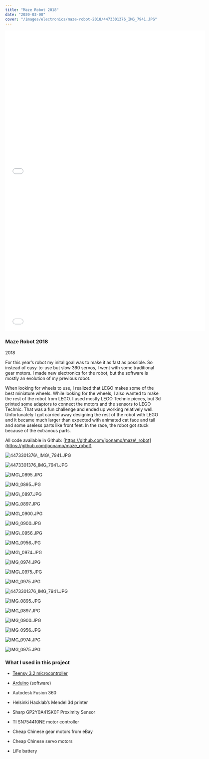 ```yaml
---
title: "Maze Robot 2018"
date: "2020-03-08"
cover: "/images/electronics/maze-robot-2018/4473301376_IMG_7941.JPG"
---
```


<iframe src="//www.youtube.com/embed/pJigP0RrrOI?wmode=opaque&amp;enablejsapi=1" scrolling="no" allowfullscreen width="640" height="480" frameborder="0"></iframe>

<iframe src="//www.youtube.com/embed/Ck27zsS92i0?wmode=opaque&amp;enablejsapi=1" scrolling="no" allowfullscreen width="640" height="480" frameborder="0"></iframe>

### Maze Robot 2018

2018

For this year’s robot my inital goal was to make it as fast as possible. So instead of easy-to-use but slow 360 servos, I went with some traditional gear motors. I made new electronics for the robot, but the software is mostly an evolution of my previous robot.

When looking for wheels to use, I realized that LEGO makes some of the best miniature wheels. While looking for the wheels, I also wanted to make the rest of the robot from LEGO. I used mostly LEGO Technic pieces, but 3d printed some adaptors to connect the motors and the sensors to LEGO Technic. That was a fun challenge and ended up working relatively well. Unfortunately I got carried away designing the rest of the robot with LEGO and it became much larger than expected with animated cat face and tail and some useless parts like front feet. In the race, the robot got stuck because of the extranous parts.

All code available in Github: [https://github.com/joonamo/maze\_robot](https://github.com/joonamo/maze_robot)

<img src="https://images.squarespace-cdn.com/content/v1/5a1957c7bce17620f85c098a/1583663347184-MRRIA31KJ7I7HSHM9PGG/4473301376\_IMG\_7941.JPG" alt="4473301376\_IMG\_7941.JPG" />

![4473301376_IMG_7941.JPG](https://images.squarespace-cdn.com/content/v1/5a1957c7bce17620f85c098a/1583663347184-MRRIA31KJ7I7HSHM9PGG/4473301376_IMG_7941.JPG)

<img src="https://images.squarespace-cdn.com/content/v1/5a1957c7bce17620f85c098a/1583663364800-I3B1NFSD1DOVGPLX4IPF/IMG\_0895.JPG" alt="IMG\_0895.JPG" />

![IMG_0895.JPG](https://images.squarespace-cdn.com/content/v1/5a1957c7bce17620f85c098a/1583663364800-I3B1NFSD1DOVGPLX4IPF/IMG_0895.JPG)

<img src="https://images.squarespace-cdn.com/content/v1/5a1957c7bce17620f85c098a/1583663354864-ZLZSEDFAVKU36KTU8GK6/IMG\_0897.JPG" alt="IMG\_0897.JPG" />

![IMG_0897.JPG](https://images.squarespace-cdn.com/content/v1/5a1957c7bce17620f85c098a/1583663354864-ZLZSEDFAVKU36KTU8GK6/IMG_0897.JPG)

<img src="https://images.squarespace-cdn.com/content/v1/5a1957c7bce17620f85c098a/1583663361934-BI5H5XGQMPPKGIHKAS7B/IMG\_0900.JPG" alt="IMG\_0900.JPG" />

![IMG_0900.JPG](https://images.squarespace-cdn.com/content/v1/5a1957c7bce17620f85c098a/1583663361934-BI5H5XGQMPPKGIHKAS7B/IMG_0900.JPG)

<img src="https://images.squarespace-cdn.com/content/v1/5a1957c7bce17620f85c098a/1583663364645-1RP4G8M2WSXTMTHYLMYD/IMG\_0956.JPG" alt="IMG\_0956.JPG" />

![IMG_0956.JPG](https://images.squarespace-cdn.com/content/v1/5a1957c7bce17620f85c098a/1583663364645-1RP4G8M2WSXTMTHYLMYD/IMG_0956.JPG)

<img src="https://images.squarespace-cdn.com/content/v1/5a1957c7bce17620f85c098a/1583663369029-PCGUPEMKK0O1HO8GMXS8/IMG\_0974.JPG" alt="IMG\_0974.JPG" />

![IMG_0974.JPG](https://images.squarespace-cdn.com/content/v1/5a1957c7bce17620f85c098a/1583663369029-PCGUPEMKK0O1HO8GMXS8/IMG_0974.JPG)

<img src="https://images.squarespace-cdn.com/content/v1/5a1957c7bce17620f85c098a/1583664379106-YL5I14BCC77G3IJ7LER9/IMG\_0975.JPG" alt="IMG\_0975.JPG" />

![IMG_0975.JPG](https://images.squarespace-cdn.com/content/v1/5a1957c7bce17620f85c098a/1583664379106-YL5I14BCC77G3IJ7LER9/IMG_0975.JPG)

![4473301376_IMG_7941.JPG](https://images.squarespace-cdn.com/content/v1/5a1957c7bce17620f85c098a/1583663347184-MRRIA31KJ7I7HSHM9PGG/4473301376_IMG_7941.JPG)

![IMG_0895.JPG](https://images.squarespace-cdn.com/content/v1/5a1957c7bce17620f85c098a/1583663364800-I3B1NFSD1DOVGPLX4IPF/IMG_0895.JPG)

![IMG_0897.JPG](https://images.squarespace-cdn.com/content/v1/5a1957c7bce17620f85c098a/1583663354864-ZLZSEDFAVKU36KTU8GK6/IMG_0897.JPG)

![IMG_0900.JPG](https://images.squarespace-cdn.com/content/v1/5a1957c7bce17620f85c098a/1583663361934-BI5H5XGQMPPKGIHKAS7B/IMG_0900.JPG)

![IMG_0956.JPG](https://images.squarespace-cdn.com/content/v1/5a1957c7bce17620f85c098a/1583663364645-1RP4G8M2WSXTMTHYLMYD/IMG_0956.JPG)

![IMG_0974.JPG](https://images.squarespace-cdn.com/content/v1/5a1957c7bce17620f85c098a/1583663369029-PCGUPEMKK0O1HO8GMXS8/IMG_0974.JPG)

![IMG_0975.JPG](https://images.squarespace-cdn.com/content/v1/5a1957c7bce17620f85c098a/1583664379106-YL5I14BCC77G3IJ7LER9/IMG_0975.JPG)

### What I used in this project

- [Teensy 3.2 microcontroller](https://www.pjrc.com/store/teensy32.html)
    
- [Arduino](https://www.arduino.cc/) (software)
    
- Autodesk Fusion 360
    
- Helsinki Hacklab’s Mendel 3d printer
    
- Sharp GP2Y0A41SK0F Proximity Sensor
    
- TI SN754410NE motor controller
    
- Cheap Chinese gear motors from eBay
    
- Cheap Chinese servo motors
    
- LiFe battery

